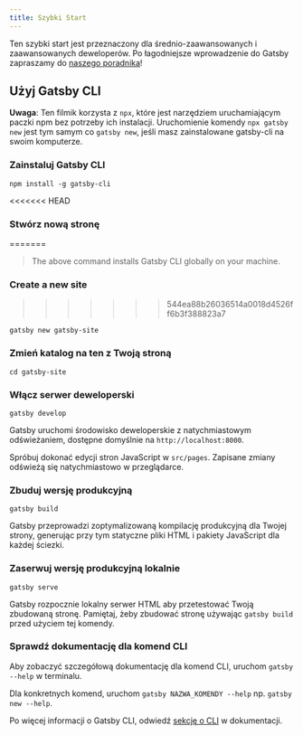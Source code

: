 ```yaml
---
title: Szybki Start
---
```


Ten szybki start jest przeznaczony dla średnio-zaawansowanych i zaawansowanych deweloperów. Po łagodniejsze wprowadzenie do Gatsby zapraszamy do [naszego poradnika](/tutorial/)!

## Użyj Gatsby CLI

<EggheadEmbed
  lessonLink="https://egghead.io/lessons/gatsby-quick-start-with-gatsby-create-develop-and-build-gatsby-sites-from-the-command-line"
  lessonTitle="Quick Start with Gatsby: Create, Develop, and Build Gatsby Sites From the Command Line"
/>

**Uwaga**: Ten filmik korzysta z `npx`, które jest narzędziem uruchamiającym paczki npm bez potrzeby ich instalacji. Uruchomienie komendy `npx gatsby new` jest tym samym co `gatsby new`, jeśli masz zainstalowane gatsby-cli na swoim komputerze.

### Zainstaluj Gatsby CLI

```shell
npm install -g gatsby-cli
```

<<<<<<< HEAD
### Stwórz nową stronę
=======
> The above command installs Gatsby CLI globally on your machine.

### Create a new site
>>>>>>> 544ea88b26036514a0018d4526ff6b3f388823a7

```shell
gatsby new gatsby-site
```

### Zmień katalog na ten z Twoją stroną

```shell
cd gatsby-site
```

### Włącz serwer deweloperski

```shell
gatsby develop
```

Gatsby uruchomi środowisko deweloperskie z natychmiastowym odświeżaniem, dostępne domyślnie na `http://localhost:8000`.

Spróbuj dokonać edycji stron JavaScript w `src/pages`. Zapisane zmiany odświeżą się natychmiastowo w przeglądarce.

### Zbuduj wersję produkcyjną

```shell
gatsby build
```

Gatsby przeprowadzi zoptymalizowaną kompilację produkcyjną dla Twojej strony, generując przy tym statyczne pliki HTML i pakiety JavaScript dla każdej ściezki.

### Zaserwuj wersję produkcyjną lokalnie

```shell
gatsby serve
```

Gatsby rozpocznie lokalny serwer HTML aby przetestować Twoją zbudowaną stronę. Pamiętaj, żeby zbudować stronę używając `gatsby build` przed użyciem tej komendy.

### Sprawdź dokumentację dla komend CLI

Aby zobaczyć szczegółową dokumentację dla komend CLI, uruchom `gatsby --help` w terminalu.

Dla konkretnych komend, uruchom `gatsby NAZWA_KOMENDY --help` np. `gatsby new --help`.

Po więcej informacji o Gatsby CLI, odwiedź [sekcję o CLI](/docs/gatsby-cli/) w dokumentacji.

